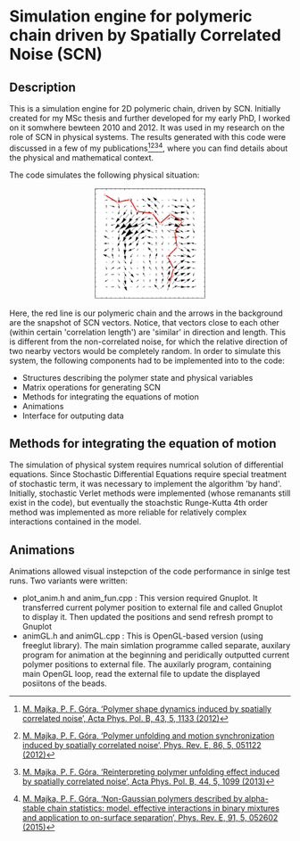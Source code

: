 # Simulation engine for polymeric chain driven by Spatially Correlated Noise (SCN)
## Description
This is a simulation engine for 2D polymeric chain, driven by SCN. Initially created for my MSc thesis and further developed for my early PhD, I worked on it somwhere bewteen 2010 and 2012. It was used in my research on the role of SCN in physical systems. The results generated with this code were discussed in a few of my publications[^1][^2][^3][^4], where you can find details about the physical and mathematical context.

The code simulates the following physical situation:
<p align="center">
<img src="polymer.png" width="200">
</p>
Here, the red line is our polymeric chain and the arrows in the background are the snapshot of SCN vectors. Notice, that vectors close to each other (within certain 'correlation length') are 'similar' in direction and length. This is different from the non-correlated noise, for which the relative direction of two nearby vectors would be completely random. In order to simulate this system, the following components had to be implemented into to the code:

* Structures describing the polymer state and physical variables
* Matrix operations for generating SCN
* Methods for integrating the equations of motion
* Animations
* Interface for outputing data

## Methods for integrating the equation of motion

The simulation of physical system requires numrical solution of differential equations. Since Stochastic Differential Equations require special treatment of stochastic term, it was necessary to implement the algorithm 'by hand'. Initially, stochastic Verlet methods were implemented (whose remanants still exist in the code), but eventually the stoachstic Runge-Kutta 4th order method was implemented as more reliable for relatively complex interactions contained in the model.

## Animations
Animations allowed visual instepction of the code performance in sinlge test runs. Two variants were written:

* plot_anim.h and anim_fun.cpp : This version required Gnuplot. It transferred current polymer position to external file and called Gnuplot to display it. Then updated the positions and send refresh prompt to Gnuplot
* animGL.h and animGL.cpp : This is OpenGL-based version (using freeglut library). The main simlation programme called separate, auxilary program for animation at the beginning and peridically outputted current polymer positions to external file. The auxilarly program, containing main OpenGL loop, read the external file to update the displayed posiitons of the beads.

[^1]: [M. Majka, P. F. Góra, ‘Polymer shape dynamics induced by spatially correlated noise’, Acta Phys. Pol. B, 43, 5, 1133 (2012)](http://web.a.ebscohost.com/abstract?direct=true&profile=ehost&scope=site&authtype=crawler&jrnl=05874254&AN=76482102&h=vQ3WB8hyb8pdYjbzvsWv6OdyFnl8cFEkHO4%2fiukVCmHp2kiWxuROMt1ic8rpbZa3Q6BHTSnrsCmEe0WrQGIN%2bw%3d%3d&crl=c&resultNs=AdminWebAuth&resultLocal=ErrCrlNotAuth&crlhashurl=login.aspx%3fdirect%3dtrue%26profile%3dehost%26scope%3dsite%26authtype%3dcrawler%26jrnl%3d05874254%26AN%3d76482102)
[^2]: [M. Majka, P. F. Góra, ‘Polymer unfolding and motion synchronization induced by spatially correlated noise’, Phys. Rev. E,  86, 5, 051122 (2012)](https://journals.aps.org/pre/abstract/10.1103/PhysRevE.86.051122)
[^3]: [M. Majka, P. F. Góra, ‘Reinterpreting polymer unfolding effect induced by spatially correlated noise’, Acta Phys. Pol. B, 44, 5, 1099 (2013)](http://web.b.ebscohost.com/abstract?direct=true&profile=ehost&scope=site&authtype=crawler&jrnl=05874254&AN=88950514&h=7nct0WEPBJizKrO%2bYcidZI9vaBcNfhMMJPYjkNehyxDOkct7sWinj24GCBrPEpSJoGsvgW5%2bvsfLYOr4WYFhxA%3d%3d&crl=c&resultNs=AdminWebAuth&resultLocal=ErrCrlNotAuth&crlhashurl=login.aspx%3fdirect%3dtrue%26profile%3dehost%26scope%3dsite%26authtype%3dcrawler%26jrnl%3d05874254%26AN%3d88950514)
[^4]: [M. Majka, P. F. Góra, ‘Non-Gaussian polymers described by alpha-stable chain statistics: model, effective interactions in binary mixtures and application to on-surface separation’, Phys. Rev. E, 91, 5, 052602 (2015)](https://journals.aps.org/pre/abstract/10.1103/PhysRevE.91.052602)
